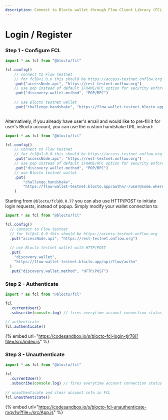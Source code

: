 ```yaml
---
description: Connect to Blocto wallet through Flow Client Library (FCL)
---
```


# Login / Register

### Step 1 - Configure FCL

```javascript
import * as fcl from "@blocto/fcl"

fcl.config()
    // connect to Flow testnet
    // for fcl@<1.0.0 this should be https://access-testnet.onflow.org
    .put("accessNode.api", "https://rest-testnet.onflow.org")
    // use pop instead of default IFRAME/RPC option for security enforcement
    .put("discovery.wallet.method", "POP/RPC")
    
    // use Blocto testnet wallet
    .put("challenge.handshake", "https://flow-wallet-testnet.blocto.app/authn")
    
```

Alternatively, if you already have user's email and would like to pre-fill it for user's Blocto account, you can use the custom handshake URL instead:

```javascript
import * as fcl from "@blocto/fcl"

fcl.config()
    // connect to Flow testnet
    // for fcl@<1.0.0 this should be https://access-testnet.onflow.org
    .put("accessNode.api", "https://rest-testnet.onflow.org")
    // use pop instead of default IFRAME/RPC option for security enforcement
    .put("discovery.wallet.method", "POP/RPC")
    // use Blocto testnet wallet
    .put(
        "challenge.handshake",
        "https://flow-wallet-testnet.blocto.app/authn/-/user@some.where"
    )
```

Starting from `@blocto/fcl@0.0.77` you can also use HTTP/POST to initiate login requests, instead of popup. Simply modify your wallet connection to:

```javascript
import * as fcl from "@blocto/fcl"

fcl.config()
  // connect to Flow testnet
  // for fcl@<1.0.0 this should be https://access-testnet.onflow.org
  .put("accessNode.api", "https://rest-testnet.onflow.org")
  
  // use Blocto testnet wallet with HTTP/POST
  .put(
    "discovery.wallet",
    "https://flow-wallet-testnet.blocto.app/api/flow/authn"
  )
  .put("discovery.wallet.method", "HTTP/POST")
```

### Step 2 - Authenticate

```javascript
import * as fcl from "@blocto/fcl"

fcl
  .currentUser()
  .subscribe(console.log) // fires everytime account connection status updates
  
// authenticate
fcl.authenticate()
```

{% embed url="https://codesandbox.io/s/blocto-fcl-login-tjr78i?file=/src/index.js" %}

### Step 3 - Unauthenticate

```javascript
import * as fcl from "@blocto/fcl"

fcl
  .currentUser()
  .subscribe(console.log) // fires everytime account connection status updates
  
// unauthenticate and clear account info in FCL
fcl.unauthenticate()
```

{% embed url="https://codesandbox.io/s/blocto-fcl-unauthenticate-rxqv1w?file=/src/App.js" %}
